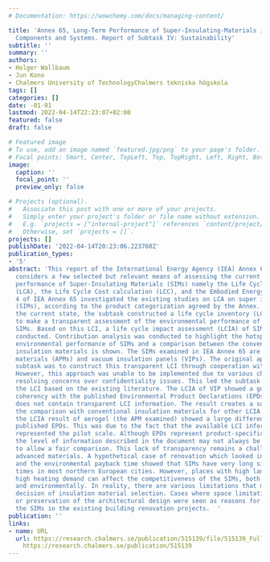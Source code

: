 ```yaml
---
# Documentation: https://wowchemy.com/docs/managing-content/

title: 'Annex 65, Long-Term Performance of Super-Insulating-Materials in Building
  Components and Systems. Report of Subtask IV: Sustainability'
subtitle: ''
summary: ''
authors:
- Holger Wallbaum
- Jun Kono
- Chalmers University of TechnologyChalmers tekniska högskola
tags: []
categories: []
date: -01-01
lastmod: 2022-04-14T22:23:07+02:00
featured: false
draft: false

# Featured image
# To use, add an image named `featured.jpg/png` to your page's folder.
# Focal points: Smart, Center, TopLeft, Top, TopRight, Left, Right, BottomLeft, Bottom, BottomRight.
image:
  caption: ''
  focal_point: ''
  preview_only: false

# Projects (optional).
#   Associate this post with one or more of your projects.
#   Simply enter your project's folder or file name without extension.
#   E.g. `projects = ["internal-project"]` references `content/project/deep-learning/index.md`.
#   Otherwise, set `projects = []`.
projects: []
publishDate: '2022-04-14T20:23:06.223760Z'
publication_types:
- '5'
abstract: 'This report of the International Energy Agency (IEA) Annex 65 subtask 4
  considers a few selected but relevant means of assessing the current sustainability
  performance of Super-Insulating Materials (SIMs) namely the Life Cycle Assessment
  (LCA), the Life Cycle Cost calculation (LCC), and the Embodied Energy (EE). Subtask
  4 of IEA Annex 65 investigated the existing studies on LCA on super insulation materials
  (SIMs), according to the product categorization agreed by the Annex. After mapping
  the current state, the subtask constructed a life cycle inventory (LCI) of SIMs
  to make a transparent assessment of the environmental performance of a range of
  SIMs. Based on this LCI, a life cycle impact assessment (LCIA) of SIMs was also
  conducted. Contribution analysis was conducted to highlight the hotspots of the
  environmental performance of SIMs and a comparison between the conventional thermal
  insulation materials is shown. The SIMs examined in IEA Annex 65 are advanced porous
  materials (APMs) and vacuum insulation panels (VIPs). The original approach of this
  subtask was to construct this transparent LCI through cooperation with the manufacturers.
  However, this approach was unable to be implemented due to various challenges including
  resolving concerns over confidentiality issues. This led the subtask to develop
  the LCI based on the existing literature. The LCIA of VIP showed a good level of
  coherency with the published Environmental Product Declarations (EPDs), which normally
  does not contain transparent LCI information. The result creates a solid basis for
  the comparison with conventional insulation materials for other LCIA studies. Meanwhile,
  the LCIA result of aerogel (the APM examined) showed a large difference between
  published EPDs. This was due to the fact that the available LCI information only
  represented the pilot scale. Although EPDs represent product-specific LCIA results,
  the level of information described in the document may not always be sufficient
  to allow a fair comparison. This lack of transparency remains a challenge for new
  advanced materials. A hypothetical case of renovation which looked into the economic
  and the environmental payback time showed that SIMs have very long simple payback
  times in most northern European cities. However, places with high land price or
  high heating demand can affect the competitiveness of the SIMs, both economically
  and environmentally. In reality, there are various limitations that may affect the
  decision of insulation material selection. Cases where space limitations are given,
  or preservation of the architectural design were seen as reasons for implementing
  the SIMs in the existing building renovation projects.  '
publication: ''
links:
- name: URL
  url: https://research.chalmers.se/publication/515139/file/515139_Fulltext.pdf FULLTEXT
    https://research.chalmers.se/publication/515139
---
```

